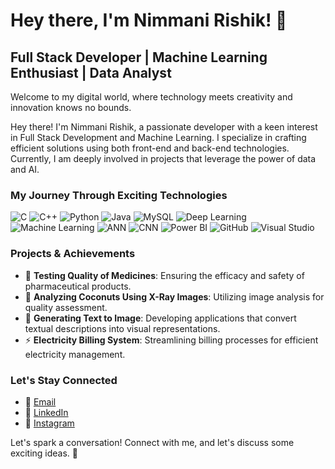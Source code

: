 # Hey there, I'm Nimmani Rishik! 🚀

## Full Stack Developer | Machine Learning Enthusiast | Data Analyst

Welcome to my digital world, where technology meets creativity and innovation knows no bounds.

Hey there! I'm Nimmani Rishik, a passionate developer with a keen interest in Full Stack Development and Machine Learning. I specialize in crafting efficient solutions using both front-end and back-end technologies. Currently, I am deeply involved in projects that leverage the power of data and AI.

### My Journey Through Exciting Technologies

![C](https://img.shields.io/badge/-C-00599C?style=flat-square&logo=c&logoColor=white) ![C++](https://img.shields.io/badge/-C++-00599C?style=flat-square&logo=cplusplus&logoColor=white) ![Python](https://img.shields.io/badge/-Python-3776AB?style=flat-square&logo=python&logoColor=white) ![Java](https://img.shields.io/badge/-Java-007396?style=flat-square&logo=java&logoColor=white) ![MySQL](https://img.shields.io/badge/-MySQL-4479A1?style=flat-square&logo=mysql&logoColor=white) ![Deep Learning](https://img.shields.io/badge/-Deep%20Learning-FFB600?style=flat-square) ![Machine Learning](https://img.shields.io/badge/-Machine%20Learning-FFB600?style=flat-square) ![ANN](https://img.shields.io/badge/-ANN-FFB600?style=flat-square) ![CNN](https://img.shields.io/badge/-CNN-FFB600?style=flat-square) ![Power BI](https://img.shields.io/badge/-Power%20BI-F2C94C?style=flat-square&logo=powerbi&logoColor=white) ![GitHub](https://img.shields.io/badge/-GitHub-181717?style=flat-square&logo=github&logoColor=white) ![Visual Studio](https://img.shields.io/badge/-Visual%20Studio-5C2D91?style=flat-square&logo=visualstudio&logoColor=white)

### Projects & Achievements

- 🔬 **Testing Quality of Medicines**: Ensuring the efficacy and safety of pharmaceutical products.
- 🥥 **Analyzing Coconuts Using X-Ray Images**: Utilizing image analysis for quality assessment.
- 🎨 **Generating Text to Image**: Developing applications that convert textual descriptions into visual representations.
- ⚡ **Electricity Billing System**: Streamlining billing processes for efficient electricity management.

### Let's Stay Connected

- 📧 [Email](mailto:nimmanirishik@gmail.com)
- 🔗 [LinkedIn](https://linkedin.com/in/nimmani-rishik-66b632287)
- 📸 [Instagram](https://instagram.com/rishik_3142)

Let's spark a conversation! Connect with me, and let's discuss some exciting ideas. 💬

